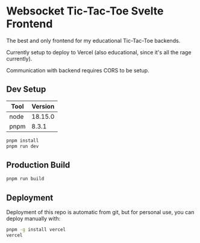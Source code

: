 # Websocket Tic-Tac-Toe Svelte Frontend

The best and only frontend for my educational Tic-Tac-Toe backends.

Currently setup to deploy to Vercel (also educational, since it's all the rage currently).

Communication with backend requires CORS to be setup.

## Dev Setup

| Tool | Version |
| ---- | ------- |
| node | 18.15.0 |
| pnpm | 8.3.1 |

```sh
pnpm install
pnpm run dev
```

## Production Build

```sh
pnpm run build
```

## Deployment

Deployment of this repo is automatic from git, but for personal use, you can
deploy manually with:

```sh
pnpm -g install vercel
vercel
```

